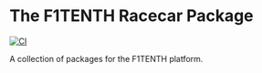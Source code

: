 # The F1TENTH Racecar Package
[![CI](https://github.com/Ashuh/f1tenth_racecar/actions/workflows/industrial_ci_action.yml/badge.svg)](https://github.com/Ashuh/f1tenth_racecar/actions/workflows/industrial_ci_action.yml)

A collection of packages for the F1TENTH platform.
